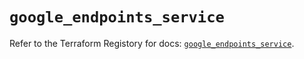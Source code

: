 # `google_endpoints_service`

Refer to the Terraform Registory for docs: [`google_endpoints_service`](https://registry.terraform.io/providers/hashicorp/google-beta/4.73.1/docs/resources/google_endpoints_service).
